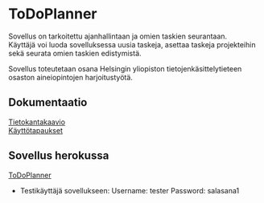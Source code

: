 # ToDoPlanner

Sovellus on tarkoitettu ajanhallintaan ja omien taskien seurantaan.  
Käyttäjä voi luoda sovelluksessa uusia taskeja, asettaa taskeja projekteihin sekä seurata omien taskien edistymistä.  

Sovellus toteutetaan osana Helsingin yliopiston tietojenkäsittelytieteen osaston aineiopintojen harjoitustyötä.

## Dokumentaatio
[Tietokantakaavio](https://github.com/Patrieli/ToDoPlanner/blob/master/documentation/pictures/tietokantakaavio.jpg)  
[Käyttötapaukset](https://github.com/Patrieli/ToDoPlanner/blob/master/documentation/pictures/k%C3%A4ytt%C3%B6tapaukset.md)

## Sovellus herokussa
[ToDoPlanner](https://todoplanneri.herokuapp.com/)  
- Testikäyttäjä sovellukseen:
  Username: tester
  Password: salasana1
